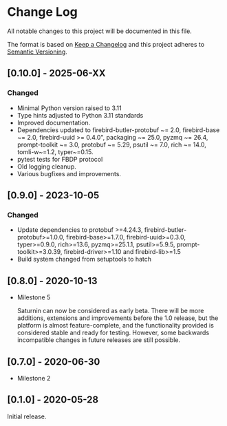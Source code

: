 # Change Log
All notable changes to this project will be documented in this file.

The format is based on [Keep a Changelog](http://keepachangelog.com/)
and this project adheres to [Semantic Versioning](http://semver.org/).

## [0.10.0] - 2025-06-XX

### Changed

- Minimal Python version raised to 3.11
- Type hints adjusted to Python 3.11 standards
- Improved documentation.
- Dependencies updated to firebird-butler-protobuf ~= 2.0, firebird-base ~= 2.0,
  firebird-uuid >= 0.4.0", packaging ~= 25.0, pyzmq ~= 26.4, prompt-toolkit ~= 3.0,
  protobuf ~= 5.29, psutil ~= 7.0, rich ~= 14.0, tomli-w~=1.2, typer~=0.15.
- pytest tests for FBDP protocol
- Old logging cleanup.
- Various bugfixes and improvements.

## [0.9.0] - 2023-10-05

### Changed

- Update dependencies to protobuf >=4.24.3, firebird-butler-protobuf>=1.0.0,
  firebird-base>=1.7.0, firebird-uuid>=0.3.0, typer>=0.9.0, rich>=13.6, pyzmq>=25.1.1,
  psutil>=5.9.5, prompt-toolkit>=3.0.39, firebird-driver>=1.10 and firebird-lib>=1.5
- Build system changed from setuptools to hatch

## [0.8.0] - 2020-10-13

- Milestone 5

  Saturnin can now be considered as early beta. There will be more additions, extensions
  and improvements before the 1.0 release, but the platform is almost feature-complete,
  and the functionality provided is considered stable and ready for testing. However, some
  backwards incompatible changes in future releases are still possible.

## [0.7.0] - 2020-06-30

- Milestone 2

## [0.1.0] - 2020-05-28

Initial release.

